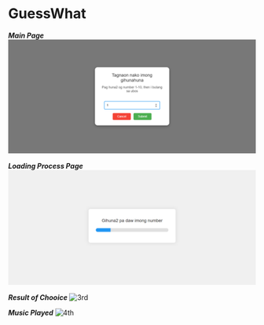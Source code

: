 # GuessWhat

***Main Page***
![main](https://github.com/SamNahutdo/GuessWhat/blob/main/img1.png)






***Loading Process Page***
![2nd](https://github.com/SamNahutdo/GuessWhat/blob/main/img2.png)








***Result of Chooice***
![3rd](https://github.com/SamNahutdo/GuessWhat/blob/main/img3.jpg)










***Music Played***
![4th](https://github.com/SamNahutdo/GuessWhat/blob/main/img4.jpg)
